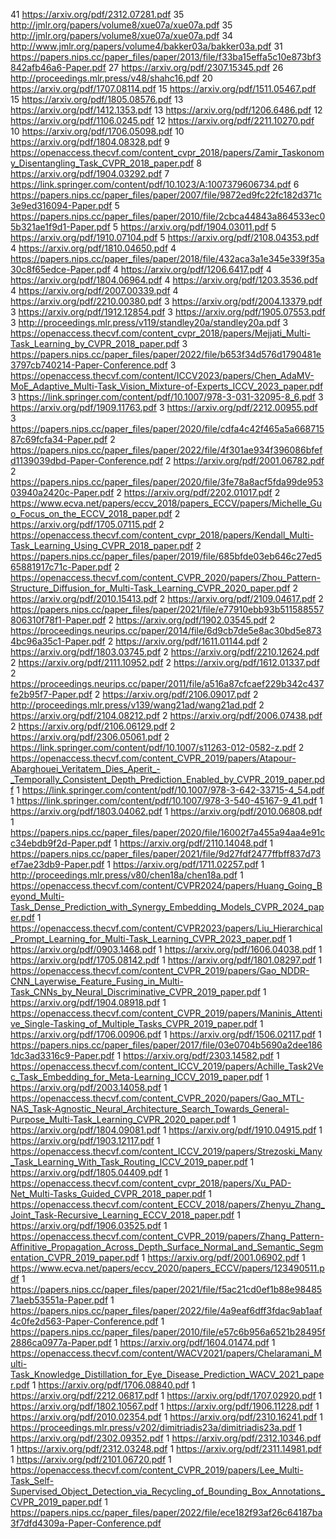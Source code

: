 41 https://arxiv.org/pdf/2312.07281.pdf
35 http://jmlr.org/papers/volume8/xue07a/xue07a.pdf
35 http://jmlr.org/papers/volume8/xue07a/xue07a.pdf
34 http://www.jmlr.org/papers/volume4/bakker03a/bakker03a.pdf
31 https://papers.nips.cc/paper_files/paper/2013/file/f33ba15effa5c10e873bf3842afb46a6-Paper.pdf
27 https://arxiv.org/pdf/2307.15345.pdf
26 http://proceedings.mlr.press/v48/shahc16.pdf
20 https://arxiv.org/pdf/1707.08114.pdf
15 https://arxiv.org/pdf/1511.05467.pdf
15 https://arxiv.org/pdf/1805.08576.pdf
13 https://arxiv.org/pdf/1412.1353.pdf
13 https://arxiv.org/pdf/1206.6486.pdf
12 https://arxiv.org/pdf/1106.0245.pdf
12 https://arxiv.org/pdf/2211.10270.pdf
10 https://arxiv.org/pdf/1706.05098.pdf
10 https://arxiv.org/pdf/1804.08328.pdf
9 https://openaccess.thecvf.com/content_cvpr_2018/papers/Zamir_Taskonomy_Disentangling_Task_CVPR_2018_paper.pdf
8 https://arxiv.org/pdf/1904.03292.pdf
7 https://link.springer.com/content/pdf/10.1023/A:1007379606734.pdf
6 https://papers.nips.cc/paper_files/paper/2007/file/9872ed9fc22fc182d371c3e9ed316094-Paper.pdf
5 https://papers.nips.cc/paper_files/paper/2010/file/2cbca44843a864533ec05b321ae1f9d1-Paper.pdf
5 https://arxiv.org/pdf/1904.03011.pdf
5 https://arxiv.org/pdf/1910.07104.pdf
5 https://arxiv.org/pdf/2108.04353.pdf
4 https://arxiv.org/pdf/1810.04650.pdf
4 https://papers.nips.cc/paper_files/paper/2018/file/432aca3a1e345e339f35a30c8f65edce-Paper.pdf
4 https://arxiv.org/pdf/1206.6417.pdf
4 https://arxiv.org/pdf/1804.06964.pdf
4 https://arxiv.org/pdf/1203.3536.pdf
4 https://arxiv.org/pdf/2007.00339.pdf
4 https://arxiv.org/pdf/2210.00380.pdf
3 https://arxiv.org/pdf/2004.13379.pdf
3 https://arxiv.org/pdf/1912.12854.pdf
3 https://arxiv.org/pdf/1905.07553.pdf
3 http://proceedings.mlr.press/v119/standley20a/standley20a.pdf
3 https://openaccess.thecvf.com/content_cvpr_2018/papers/Mejjati_Multi-Task_Learning_by_CVPR_2018_paper.pdf
3 https://papers.nips.cc/paper_files/paper/2022/file/b653f34d576d1790481e3797cb740214-Paper-Conference.pdf
3 https://openaccess.thecvf.com/content/ICCV2023/papers/Chen_AdaMV-MoE_Adaptive_Multi-Task_Vision_Mixture-of-Experts_ICCV_2023_paper.pdf
3 https://link.springer.com/content/pdf/10.1007/978-3-031-32095-8_6.pdf
3 https://arxiv.org/pdf/1909.11763.pdf
3 https://arxiv.org/pdf/2212.00955.pdf
3 https://papers.nips.cc/paper_files/paper/2020/file/cdfa4c42f465a5a66871587c69fcfa34-Paper.pdf
2 https://papers.nips.cc/paper_files/paper/2022/file/4f301ae934f396086bfefd1139039dbd-Paper-Conference.pdf
2 https://arxiv.org/pdf/2001.06782.pdf
2 https://papers.nips.cc/paper_files/paper/2020/file/3fe78a8acf5fda99de95303940a2420c-Paper.pdf
2 https://arxiv.org/pdf/2202.01017.pdf
2 https://www.ecva.net/papers/eccv_2018/papers_ECCV/papers/Michelle_Guo_Focus_on_the_ECCV_2018_paper.pdf
2 https://arxiv.org/pdf/1705.07115.pdf
2 https://openaccess.thecvf.com/content_cvpr_2018/papers/Kendall_Multi-Task_Learning_Using_CVPR_2018_paper.pdf
2 https://papers.nips.cc/paper_files/paper/2019/file/685bfde03eb646c27ed565881917c71c-Paper.pdf
2 https://openaccess.thecvf.com/content_CVPR_2020/papers/Zhou_Pattern-Structure_Diffusion_for_Multi-Task_Learning_CVPR_2020_paper.pdf
2 https://arxiv.org/pdf/2010.15413.pdf
2 https://arxiv.org/pdf/2109.04617.pdf
2 https://papers.nips.cc/paper_files/paper/2021/file/e77910ebb93b511588557806310f78f1-Paper.pdf
2 https://arxiv.org/pdf/1902.03545.pdf
2 https://proceedings.neurips.cc/paper/2014/file/6d9cb7de5e8ac30bd5e8734bc96a35c1-Paper.pdf
2 https://arxiv.org/pdf/1611.01144.pdf
2 https://arxiv.org/pdf/1803.03745.pdf
2 https://arxiv.org/pdf/2210.12624.pdf
2 https://arxiv.org/pdf/2111.10952.pdf
2 https://arxiv.org/pdf/1612.01337.pdf
2 https://proceedings.neurips.cc/paper/2011/file/a516a87cfcaef229b342c437fe2b95f7-Paper.pdf
2 https://arxiv.org/pdf/2106.09017.pdf
2 http://proceedings.mlr.press/v139/wang21ad/wang21ad.pdf
2 https://arxiv.org/pdf/2104.08212.pdf
2 https://arxiv.org/pdf/2006.07438.pdf
2 https://arxiv.org/pdf/2106.06129.pdf
2 https://arxiv.org/pdf/2306.05061.pdf
2 https://link.springer.com/content/pdf/10.1007/s11263-012-0582-z.pdf
2 https://openaccess.thecvf.com/content_CVPR_2019/papers/Atapour-Abarghouei_Veritatem_Dies_Aperit_-_Temporally_Consistent_Depth_Prediction_Enabled_by_CVPR_2019_paper.pdf
1 https://link.springer.com/content/pdf/10.1007/978-3-642-33715-4_54.pdf
1 https://link.springer.com/content/pdf/10.1007/978-3-540-45167-9_41.pdf
1 https://arxiv.org/pdf/1803.04062.pdf
1 https://arxiv.org/pdf/2010.06808.pdf
1 https://papers.nips.cc/paper_files/paper/2020/file/16002f7a455a94aa4e91cc34ebdb9f2d-Paper.pdf
1 https://arxiv.org/pdf/2110.14048.pdf
1 https://papers.nips.cc/paper_files/paper/2021/file/9d27fdf2477ffbff837d73ef7ae23db9-Paper.pdf
1 https://arxiv.org/pdf/1711.02257.pdf
1 http://proceedings.mlr.press/v80/chen18a/chen18a.pdf
1 https://openaccess.thecvf.com/content/CVPR2024/papers/Huang_Going_Beyond_Multi-Task_Dense_Prediction_with_Synergy_Embedding_Models_CVPR_2024_paper.pdf
1 https://openaccess.thecvf.com/content/CVPR2023/papers/Liu_Hierarchical_Prompt_Learning_for_Multi-Task_Learning_CVPR_2023_paper.pdf
1 https://arxiv.org/pdf/0903.1468.pdf
1 https://arxiv.org/pdf/1606.04038.pdf
1 https://arxiv.org/pdf/1705.08142.pdf
1 https://arxiv.org/pdf/1801.08297.pdf
1 https://openaccess.thecvf.com/content_CVPR_2019/papers/Gao_NDDR-CNN_Layerwise_Feature_Fusing_in_Multi-Task_CNNs_by_Neural_Discriminative_CVPR_2019_paper.pdf
1 https://arxiv.org/pdf/1904.08918.pdf
1 https://openaccess.thecvf.com/content_CVPR_2019/papers/Maninis_Attentive_Single-Tasking_of_Multiple_Tasks_CVPR_2019_paper.pdf
1 https://arxiv.org/pdf/1706.00906.pdf
1 https://arxiv.org/pdf/1506.02117.pdf
1 https://papers.nips.cc/paper_files/paper/2017/file/03e0704b5690a2dee1861dc3ad3316c9-Paper.pdf
1 https://arxiv.org/pdf/2303.14582.pdf
1 https://openaccess.thecvf.com/content_ICCV_2019/papers/Achille_Task2Vec_Task_Embedding_for_Meta-Learning_ICCV_2019_paper.pdf
1 https://arxiv.org/pdf/2003.14058.pdf
1 https://openaccess.thecvf.com/content_CVPR_2020/papers/Gao_MTL-NAS_Task-Agnostic_Neural_Architecture_Search_Towards_General-Purpose_Multi-Task_Learning_CVPR_2020_paper.pdf
1 https://arxiv.org/pdf/1804.09081.pdf
1 https://arxiv.org/pdf/1910.04915.pdf
1 https://arxiv.org/pdf/1903.12117.pdf
1 https://openaccess.thecvf.com/content_ICCV_2019/papers/Strezoski_Many_Task_Learning_With_Task_Routing_ICCV_2019_paper.pdf
1 https://arxiv.org/pdf/1805.04409.pdf
1 https://openaccess.thecvf.com/content_cvpr_2018/papers/Xu_PAD-Net_Multi-Tasks_Guided_CVPR_2018_paper.pdf
1 https://openaccess.thecvf.com/content_ECCV_2018/papers/Zhenyu_Zhang_Joint_Task-Recursive_Learning_ECCV_2018_paper.pdf
1 https://arxiv.org/pdf/1906.03525.pdf
1 https://openaccess.thecvf.com/content_CVPR_2019/papers/Zhang_Pattern-Affinitive_Propagation_Across_Depth_Surface_Normal_and_Semantic_Segmentation_CVPR_2019_paper.pdf
1 https://arxiv.org/pdf/2001.06902.pdf
1 https://www.ecva.net/papers/eccv_2020/papers_ECCV/papers/123490511.pdf
1 https://papers.nips.cc/paper_files/paper/2021/file/f5ac21cd0ef1b88e9848571aeb53551a-Paper.pdf
1 https://papers.nips.cc/paper_files/paper/2022/file/4a9eaf6dff3fdac9ab1aaf4c0fe2d563-Paper-Conference.pdf
1 https://papers.nips.cc/paper_files/paper/2010/file/e57c6b956a6521b28495f2886ca0977a-Paper.pdf
1 https://arxiv.org/pdf/1604.01474.pdf
1 https://openaccess.thecvf.com/content/WACV2021/papers/Chelaramani_Multi-Task_Knowledge_Distillation_for_Eye_Disease_Prediction_WACV_2021_paper.pdf
1 https://arxiv.org/pdf/1706.08840.pdf
1 https://arxiv.org/pdf/2212.06817.pdf
1 https://arxiv.org/pdf/1707.02920.pdf
1 https://arxiv.org/pdf/1802.10567.pdf
1 https://arxiv.org/pdf/1906.11228.pdf
1 https://arxiv.org/pdf/2010.02354.pdf
1 https://arxiv.org/pdf/2310.16241.pdf
1 https://proceedings.mlr.press/v202/dimitriadis23a/dimitriadis23a.pdf
1 https://arxiv.org/pdf/2302.09352.pdf
1 https://arxiv.org/pdf/2312.10346.pdf
1 https://arxiv.org/pdf/2312.03248.pdf
1 https://arxiv.org/pdf/2311.14981.pdf
1 https://arxiv.org/pdf/2101.06720.pdf
1 https://openaccess.thecvf.com/content_CVPR_2019/papers/Lee_Multi-Task_Self-Supervised_Object_Detection_via_Recycling_of_Bounding_Box_Annotations_CVPR_2019_paper.pdf
1 https://papers.nips.cc/paper_files/paper/2022/file/ece182f93af26c64187ba3f7dfd4309a-Paper-Conference.pdf
